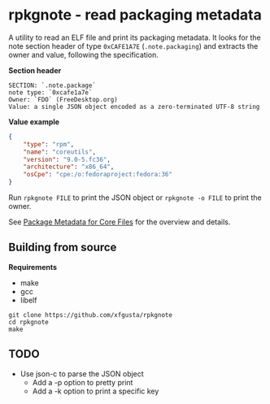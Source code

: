 # rpkgnote - read packaging metadata

A utility to read an ELF file and print its packaging metadata. It looks for the note section header of type `0xCAFE1A7E` (`.note.packaging`) and extracts the owner and value, following the specification.

**Section header**

```
SECTION: `.note.package`
note type: `0xcafe1a7e`
Owner: `FDO` (FreeDesktop.org)
Value: a single JSON object encoded as a zero-terminated UTF-8 string
```

**Value example**

```json
{
    "type": "rpm",
    "name": "coreutils",
    "version": "9.0-5.fc36",
    "architecture": "x86_64",
    "osCpe": "cpe:/o:fedoraproject:fedora:36"
}
```

Run `rpkgnote FILE` to print the JSON object or `rpkgnote -o FILE` to print the owner.

See [Package Metadata for Core Files](https://systemd.io/COREDUMP_PACKAGE_METADATA) for the overview and details.

## Building from source

**Requirements**

+ make
+ gcc
+ libelf

```
git clone https://github.com/xfgusta/rpkgnote
cd rpkgnote
make
```

## TODO

+ Use json-c to parse the JSON object
    + Add a -p option to pretty print
    + Add a -k option to print a specific key